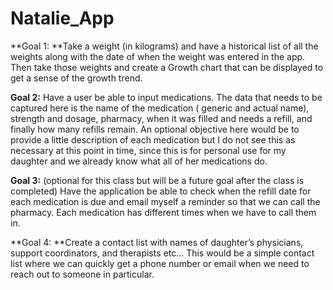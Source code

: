 # Natalie_App

**Goal 1: **Take a weight (in kilograms) and have a historical list of all the weights along with the date of when the weight was entered in the app. Then take those weights and create a Growth chart that can be displayed to get a sense of the growth trend. 

**Goal 2:** Have a user be able to input medications. The data that needs to be captured here is the name of the medication ( generic and actual name), strength and dosage, pharmacy, when it was filled and needs a refill, and finally how many refills remain. 
An optional objective here would be to provide a little description of each medication but I do not see this as necessary at this point in time, since this is for personal use for my daughter and we already know what all of her medications do. 

**Goal 3:** (optional for this class but will be a future goal after the class is completed) Have the application be able to check when the refill date for each medication is due and email myself a reminder so that we can call the pharmacy. Each medication has different times when we have to call them in. 

**Goal 4: **Create a contact list with names of daughter’s physicians, support coordinators, and therapists etc… This would be a simple contact list where we can quickly get a phone number or email when we need to reach out to someone in particular. 
